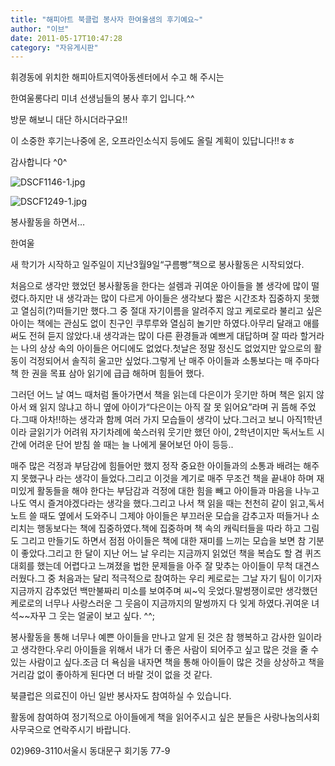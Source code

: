 ```yaml
---
title: "해피아트 북클럽 봉사자 한여울샘의 후기예요~"
author: "이브"
date: 2011-05-17T10:47:28
category: "자유게시판"
---
```


휘경동에 위치한 해피아트지역아동센터에서 수고 해 주시는

한여울롱다리 미녀 선생님들의 봉사 후기 입니다.^^

방문 해보니 대단 하시더라구요!!

이 소중한 후기는나중에 온, 오프라인소식지 등에도 올릴 계획이 있답니다!!ㅎㅎ

감사합니다 ^0^

![DSCF1146-1.jpg](/files/attach/images/1182/498/009/26a5f5bccf7cb63689da89b29633071d.jpg)

![DSCF1249-1.jpg](/files/attach/images/1182/498/009/98338a35e4e942a0e1789defab1e5f34.jpg)

봉사활동을 하면서…

한여울

새 학기가 시작하고 일주일이 지난3월9일“구름빵”책으로 봉사활동은 시작되었다.

처음으로 생각만 했었던 봉사활동을 한다는 설렘과 귀여운 아이들을 볼 생각에 많이 떨렸다.하지만 내 생각과는 많이 다르게 아이들은 생각보다 짧은 시간조차 집중하지 못했고 열심히(?)떠들기만 했다.그 중 절대 자기이름을 알려주지 않고 케로로라 불리고 싶은 아이는 책에는 관심도 없이 친구인 쿠루루와 열심히 놀기만 하였다.아무리 달래고 애를 써도 전혀 듣지 않았다.내 생각과는 많이 다른 환경들과 예쁘게 대답하며 잘 따라 할거라는 나의 상상 속의 아이들은 어디에도 없었다.첫날은 정말 정신도 없었지만 앞으로의 활동이 걱정되어서 솔직히 울고만 싶었다.그렇게 난 매주 아이들과 소통보다는 매 주마다 책 한 권을 목표 삼아 읽기에 급급 해하며 힘들어 했다.

그러던 어느 날 여느 때처럼 돌아가면서 책을 읽는데 다은이가 웃기만 하며 책은 읽지 않아서 왜 읽지 않냐고 하니 옆에 아이가“다은이는 아직 잘 못 읽어요”라며 귀 뜸해 주었다.그때 아차!!하는 생각과 함께 여러 가지 모습들이 생각이 났다.그러고 보니 아직1학년이라 글읽기가 어려워 자기차례에 쑥스러워 웃기만 했던 아이, 2학년이지만 독서노트 시간에 어려운 단어 받침 쓸 때는 늘 나에게 물어보던 아이 등등..

매주 많은 걱정과 부담감에 힘들어만 했지 정작 중요한 아이들과의 소통과 배려는 해주지 못했구나 라는 생각이 들었다.그리고 이것을 계기로 매주 무조건 책을 끝내야 하며 재미있게 활동들을 해야 한다는 부담감과 걱정에 대한 힘을 빼고 아이들과 마음을 나누고 나도 역시 즐겨야겠다라는 생각을 했다.그리고 나서 책 읽을 때는 천천히 같이 읽고,독서노트 쓸 때도 옆에서 도와주니 그제야 아이들은 부끄러운 모습을 감추고자 떠들거나 소리치는 행동보다는 책에 집중하였다.책에 집중하며 책 속의 캐릭터들을 따라 하고 그림도 그리고 만들기도 하면서 점점 아이들은 책에 대한 재미를 느끼는 모습을 보면 참 기분이 좋았다.그리고 한 달이 지난 어느 날 우리는 지금까지 읽었던 책을 복습도 할 겸 퀴즈대회를 했는데 어렵다고 느껴졌을 법한 문제들을 아주 잘 맞추는 아이들이 무척 대견스러웠다.그 중 처음과는 달리 적극적으로 참여하는 우리 케로로는 그날 자기 팀이 이기자 지금까지 감추었던 백만불짜리 미소를 보여주며 씨~익 웃었다.말썽쟁이로만 생각했던 케로로의 너무나 사랑스러운 그 웃음이 지금까지의 말썽까지 다 잊게 하였다.귀여운 녀석~~자꾸 그 웃는 얼굴이 보고 싶다. ^^;

봉사활동을 통해 너무나 예쁜 아이들을 만나고 알게 된 것은 참 행복하고 감사한 일이라고 생각한다.우리 아이들을 위해서 내가 더 좋은 사람이 되어주고 싶고 많은 것을 줄 수 있는 사람이고 싶다.조금 더 욕심을 내자면 책을 통해 아이들이 많은 것을 상상하고 책을 거리감 없이 좋아하게 된다면 더 바랄 것이 없을 것 같다.

북클럽은 의료진이 아닌 일반 봉사자도 참여하실 수 있습니다.

활동에 참여하여 정기적으로 아이들에게 책을 읽어주시고 싶은 분들은 사랑나눔의사회 사무국으로 연락주시기 바랍니다.

02)969-3110서울시 동대문구 회기동 77-9
